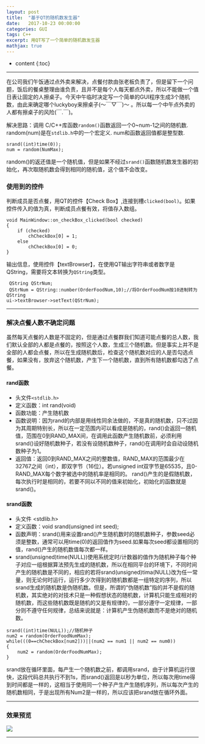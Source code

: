 ```yaml
---
layout: post
title:  "基于QT的随机数发生器"
date:   2017-10-23 00:00:00
categories: GUI
tags: C++
excerpt: 用QT写了一个简单的随机数发生器
mathjax: true
---
```

* content
{:toc}
---

在公司我们午饭通过点外卖来解决，点餐付款由张老板负责了，但是留下一个问题，饭后的餐桌整理由谁负责，且并不是每个人每天都点外卖，所以不能做一个值日表让固定的人擦桌子。今天中午临时决定写一个简单的GUI程序生成3个随机数，由此来确定哪个luckyboy来擦桌子(～￣▽￣)～ 。所以每一个中午点外卖的人都有擦桌子的风险(￣.￣)。 <br/>

解决思路：调用 C/C++库函数`random()`函数返回一个0~num-1之间的随机数. random(num)是在`stdlib.h`中的一个宏定义. num和函数返回值都是整型数.
```
srand((int)time(0));
num = random(NumMax);
```

random()的返还值是一个随机值，但是如果不经过`srand()`函数随机数发生器的初始化，再次取随机数会得到相同的随机值，这个值不会改变。

### 使用到的控件
判断成员是否点餐，用QT的控件【Check Box】,连接到槽`clicked(bool)`。如果控件传入的值为真，判断成员点餐有效，将值存入数组。
```
void MainWindow::on_checkBox_clicked(bool checked)
{
    if (checked)
        chCheckBox[0] = 1;
    else
        chCheckBox[0] = 0;
}
```

输出信息，使用控件【textBrowser】，在使用QT输出字符串或者数字是QString，需要将文本转换为`QString`类型。
```
 QString QStrNum;
 QStrNum = QString::number(OrderFoodNum,10);//将OrderFoodNum按10进制转为QString
ui->textBrowser->setText(QStrNum);
 ```

---

### 解决点餐人数不确定问题

虽然每天点餐的人数是不固定的，但是通过点餐群我们知道可能点餐的总人数，我们默认全部的人都是点餐的，按照这个人数，生成三个随机数。但是事实上并不是全部的人都会点餐，所以在生成随机数后，检查这个随机数对应的人是否勾选点餐，如果没有，放弃这个随机数，产生下一个随机数，直到所有随机数都勾选了点餐。

#### rand函数
- 头文件`<stdlib.h>` <br/>
- 定义函数：int rand(void) <br/>
- 函数功能：产生随机数 <br/>
- 函数说明：因为rand的内部是用线性同余法做的，不是真的随机数，只不过因为其周期特别长，所以在一定范围内可以看成是随机的，rand()会返回一随机值，范围在0到RAND_MAX间，在调用此函数产生随机数前，必须利用srand()设好随机数种子，若没有设随机数种子，rand()在调用时会自动设随机数种子为1。 <br/>
- 返回值：返回0到RAND_MAX之间的整数值，RAND_MAX的范围最少在32767之间（int），即双字节（16位）。若unsigned int双字节是65535，且0-RAND_MAX每个数字被选中的随机率是相同的。  rand()产生的是假随机数，每次执行时是相同的，若要不同以不同的值来初始化，初始化的函数就是srand()。 <br/>

#### srand函数
- 头文件 <stdlib.h> <br/>
- 定义函数：void srand(unsigned int seed); <br/>
- 函数声明：srand()用来设置rand()产生随机数时的随机数种子，参数seed必须是整数，通常可以用time(0)的返回值作为seed.如果每次seed都设置相同的值，rand()产生的随机数值每次都一样。
- srand(unsigned)time(NULL))使用系统定时/计数器的值作为随机种子每个种子对应一组根据算法预先生成的随机数，所以在相同平台的环境下，不同时间产生的随机数是不同的，相应的若将srand(unsigned)tima(NULL)改为任一常量，则无论何时运行，运行多少次得到的随机数都是一组特定的序列，所以srand生成的随机数是伪随机数。但是，所谓的“伪随机数”指的并不是假的随机数，其实绝对的对技术只是一种假想状态的随机数，计算机只能生成相对的随机数，而这些随机数既是随机的又是有规律的，一部分遵守一定规律，一部分则不遵守任何规律，总结来说就是：计算机产生伪随机数而不是绝对的随机数。 <br/>
```
srand((int)time(NULL));//随机种子
num2 = random(OrderFoodNumMax);
while(((0==chCheckBox[num2]))||(num2 == num1 || num2 == num0))
{
    num2 = random(OrderFoodNumMax);
}
```
srand放在循环里面，每产生一个随机数之前，都调用srand，由于计算机运行很快，这段代码总共执行不到1s，而srand()返回是以秒为单位，所以每次用time得到时间都是一样的，这相当于使用同一个种子产生产生随机序列，所以每次产生的随机数相同，于是出现所有Num2是一样的，所以应该把srand放在循环外面。


---

### 效果预览

![](http://owlypioka.bkt.clouddn.com/TIM%E6%88%AA%E5%9B%BE20171024134101.png)

---
